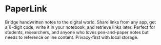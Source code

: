 # PaperLink
Bridge handwritten notes to the digital world. Share links from any app, get a 6-digit code, write it in your notebook, and retrieve links later. Perfect for students, researchers, and anyone who loves pen-and-paper notes but needs to reference online content. Privacy-first with local storage.
